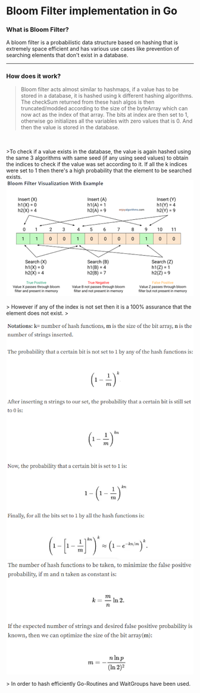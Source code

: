 # Bloom Filter implementation in Go 

### What is Bloom Filter?
A bloom filter is a probabilistic data structure based on hashing that is extremely space efficient and has various use cases like prevention of searching elements that don't exist in a database.

<hr>

### How does it work?

>Bloom filter acts almost similar to hashmaps, if a value has to be stored in a database, it is hashed using k different hashing algorithms. The checkSum returned from these hash algos is then truncated/modded according to the size of the byteArray which can now act as the index of that array.
The bits at index are then set to 1, otherwise go initializes all the variables with zero values that is 0. And then the value is stored in the database.
<br>
<br>
>To check if a value exists in the database, the value is again hashed using the same 3 algorithms with same seed (if any using seed values) to obtain the indices to check if the value was set according to it. If all the k indices were set to 1 then there's a high probability that the element to be searched exists. 
<img src="img_3.png"></img>
<br>
<br>
> However if any of the index is not set then it is a 100% assurance that the element does not exist.
> <br> <br>
<img src="img_1.png"></img><img src="img_2.png" align=top></img>
<br>
<br>
> In order to hash efficiently Go-Routines and WaitGroups have been used. 